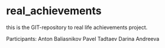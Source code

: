 # real_achievements
this is the GIT-repository
to real life achievements project.

Participants:
Anton Baliasnikov
Pavel Tadtaev
Darina Andreeva
